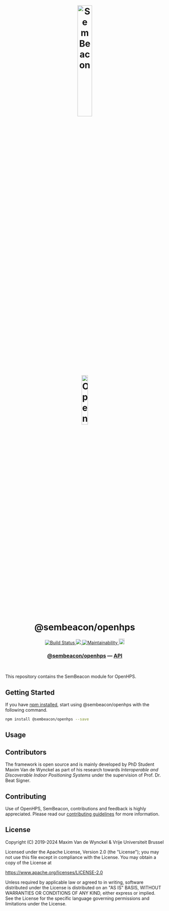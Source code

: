 <h1 align="center">
  <img alt="SemBeacon" src="https://sembeacon.org/images/logo.svg" width="30%" /><br />
  <img alt="OpenHPS" src="https://openhps.org/images/logo_text-512.png" width="20%" /><br />
  @sembeacon/openhps
</h1>
<p align="center">
    <a href="https://github.com/SemBeacon/openhps/actions/workflows/main.yml" target="_blank">
        <img alt="Build Status" src="https://github.com/SemBeacon/openhps/actions/workflows/main.yml/badge.svg">
    </a>
    <a href="https://codecov.io/gh/SemBeacon/openhps">
        <img src="https://codecov.io/gh/SemBeacon/openhps/branch/master/graph/badge.svg?token=U896HUBDCZ"/>
    </a>
    <a href="https://codeclimate.com/github/SemBeacon/openhps/" target="_blank">
        <img alt="Maintainability" src="https://img.shields.io/codeclimate/maintainability/SemBeacon/openhps">
    </a>
    <a href="https://badge.fury.io/js/@sembeacon%2Fopenhps">
        <img src="https://badge.fury.io/js/@sembeacon%2Fopenhps.svg" alt="npm version" height="18">
    </a>
</p>

<h3 align="center">
    <a href="https://github.com/SemBeacon/openhps">@sembeacon/openhps</a> &mdash; <a href="https://openhps.org/docs/sembeacon">API</a>
</h3>

<br />

This repository contains the SemBeacon module for OpenHPS.

## Getting Started
If you have [npm installed](https://www.npmjs.com/get-npm), start using @sembeacon/openhps with the following command.
```bash
npm install @sembeacon/openhps --save
```

## Usage


## Contributors
The framework is open source and is mainly developed by PhD Student Maxim Van de Wynckel as part of his research towards *Interoperable and Discoverable Indoor Positioning Systems* under the supervision of Prof. Dr. Beat Signer.

## Contributing
Use of OpenHPS, SemBeacon, contributions and feedback is highly appreciated. Please read our [contributing guidelines](CONTRIBUTING.md) for more information.

## License
Copyright (C) 2019-2024 Maxim Van de Wynckel & Vrije Universiteit Brussel

Licensed under the Apache License, Version 2.0 (the "License"); you may not use this file except in compliance with the License. You may obtain a copy of the License at

https://www.apache.org/licenses/LICENSE-2.0

Unless required by applicable law or agreed to in writing, software distributed under the License is distributed on an "AS IS" BASIS, WITHOUT WARRANTIES OR CONDITIONS OF ANY KIND, either express or implied. See the License for the specific language governing permissions and limitations under the License.